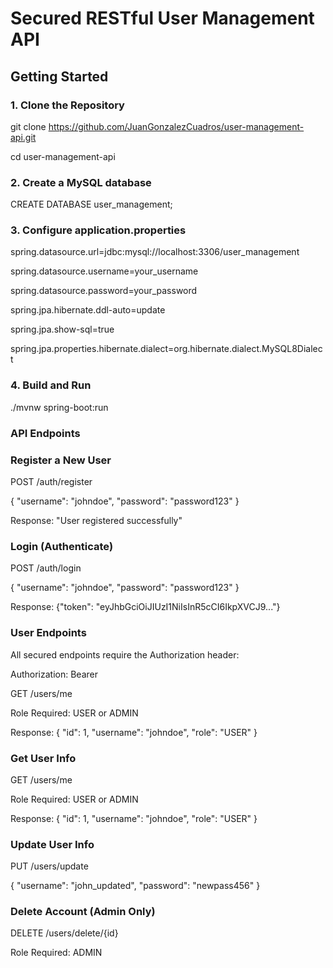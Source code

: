 # Secured RESTful User Management API
## Getting Started

### 1. Clone the Repository
git clone https://github.com/JuanGonzalezCuadros/user-management-api.git

cd user-management-api

### 2. Create a MySQL database
CREATE DATABASE user_management;

### 3. Configure application.properties
spring.datasource.url=jdbc:mysql://localhost:3306/user_management

spring.datasource.username=your_username

spring.datasource.password=your_password

spring.jpa.hibernate.ddl-auto=update

spring.jpa.show-sql=true

spring.jpa.properties.hibernate.dialect=org.hibernate.dialect.MySQL8Dialect

### 4. Build and Run
./mvnw spring-boot:run


### API Endpoints
### Register a New User
POST /auth/register

{
"username": "johndoe",
"password": "password123"
}

Response: "User registered successfully"

### Login (Authenticate)
POST /auth/login

{
"username": "johndoe",
"password": "password123"
}

Response: {"token": "eyJhbGciOiJIUzI1NiIsInR5cCI6IkpXVCJ9..."}

### User Endpoints

All secured endpoints require the Authorization header:

Authorization: Bearer <your-jwt-token>

GET /users/me

Role Required: USER or ADMIN

Response: {
"id": 1,
"username": "johndoe",
"role": "USER"
}

### Get User Info
GET /users/me

Role Required: USER or ADMIN

Response: {
"id": 1,
"username": "johndoe",
"role": "USER"
}

### Update User Info
PUT /users/update

{
"username": "john_updated",
"password": "newpass456"
}

### Delete Account (Admin Only)
DELETE /users/delete/{id}

Role Required: ADMIN